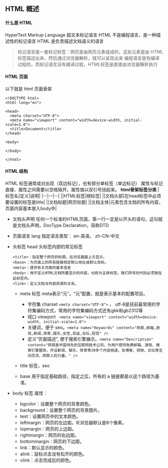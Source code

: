## HTML 概述

#### 什么是 HTML
HyperText Markup Language 超文本标记语言
HTML 不是编程语言，是一种描述性的标记语言
HTML 是负责描述文档语义的语言

> 标记语言是一套标记标签：网页是由网页元素组成的，这些元素是由 HTML 标签描述出来，然后通过浏览器解析，就可以呈现出来
> 编程语言是有编译过程的，而标记语言没有编译过程，HTML标签是直接由浏览器解析执行

#### HTML 页面
以下就是 html 页面骨架
```
<!DOCTYPE html>
<html lang="en">

<head>
  <meta charset="UTF-8">
  <meta name="viewport" content="width=device-width, initial-scale=1.0">
  <title>Document</title>
</head>

<body>

</body>

</html>

```

#### HTML 结构
HTML 标签通常成对出现（双边标记），也有部分单标签（单边标记）
属性与标记直接、属性之间需要以空格隔开。属性值以双引号括起来。
**html骨架标签分类**
|标签名|定义|说明|
|--|--|--|
|<html></html>|HTML标签|根标签|
|<head></head>|文档头部|在head标签中必须要设置的标签是title|
|<title></title>|文档标题|网页标题|
|<body></body>|文档主体|元素包含文档的所有内容，页面内容基本放入body中|

- 文档头声明
任何一个标准的HTML页面，第一行一定是以<!DOCTYPE ...>开头的语句，这句就是文档头声明，DocType Declaration，简称DTD

- 页面语言 lang
指定语言类型： en-英语， zh-CN-中文

- 头标签 head
头标签内部的常见标签
  ```
  <title>：指定整个网页的标题，在浏览器最上方显示。
  <base>：为页面上的所有链接规定默认地址或默认目标。
  <meta>：提供有关页面的基本信息
  <body>：用于定义HTML文档所要显示的内容，也称为主体标签。我们所写的代码必须放在此标签內。
  <link>：定义文档与外部资源的关系。
  ```

  - meta 标签
  meta表示“元”。“元”配置，就是表示基本的配置项目。
    - 字符集 charset  `<meta charset="UTF-8">` ， utf-8是目前最常用的字符集编码方式，常用的字符集编码方式还有gbk和gb2312等
    - 视口 viewport ` <meta name="viewport" content="width=device-width, initial-scale=1.0">`
    - 关键词，便于 seo。`<meta name="Keywords" content="网易,邮箱,游戏,新闻,体育,娱乐,女性,亚运,论坛,短信" />`
    - 定义“页面描述”, 便于搜索引擎展示。`<meta name="Description" content="网易是中国领先的互联网技术公司，为用户提供免费邮箱、游戏、搜索引擎服务，开设新闻、娱乐、体育等30多个内容频道，及博客、视频、论坛等互动交流，网聚人的力量。" />`

  - title 标签，seo
  - base 用于指定基础路径，指定之后，所有的 a 链接都是以这个路径为基准。

- body 标签
  属性：
  - bgcolor：设置整个网页的背景颜色。
  - background：设置整个网页的背景图片。
  - text：设置网页中的文本颜色。
  - leftmargin：网页的左边距。IE浏览器默认是8个像素。
  - topmargin：网页的上边距。
  - rightmargin：网页的右边距。
  - bottommargin：网页的下边距。
  - link：默认显示的颜色。
  - alink：鼠标点击没有松开的颜色。
  - vlink：点击完成后的颜色。
